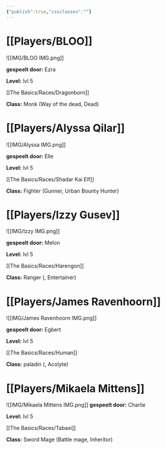 ```yaml
---
{"publish":true,"cssclasses":""}
---
```


# [[Players/BLOO]]
![[IMG/BLOO IMG.png]]

**gespeelt door:** Ezra

**Level:** lvl 5

[[The Basics/Races/Dragonborn]] 

**Class:** Monk (Way of the dead, Dead)

# [[Players/Alyssa Qilar]]
![[IMG/Alyssa IMG.png]]

**gespeelt door:** Elle

**Level:** lvl 5

[[The Basics/Races/Shadar Kai Elf]] 

**Class:** Fighter (Gunner, Urban Bounty Hunter)


# [[Players/Izzy Gusev]]
![[IMG/Izzy IMG.png]]

**gespeelt door:** Melon 

**Level:** lvl 5

[[The Basics/Races/Harengon]] 

**Class:** Ranger (, Entertainer)


# [[Players/James Ravenhoorn]]
![[IMG/James Ravenhoorn IMG.png]]

**gespeelt door:** Egbert

**Level:** lvl 5

[[The Basics/Races/Human]] 

**Class:** paladin (, Acolyte)


# [[Players/Mikaela Mittens]]
![[IMG/Mikaela Mittens IMG.png]]
**gespeelt door:** Charlie

**Level:** lvl 5

[[The Basics/Races/Tabaxi]] 

**Class:** Sword Mage (Battle mage, Inheritor)
